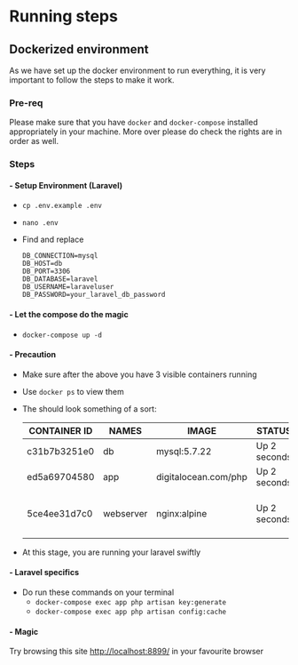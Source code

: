 # Running steps

## Dockerized environment

As we have set up the docker environment to run everything, it is very important to follow the steps to make it work.

### Pre-req

Please make sure that you have `docker` and `docker-compose` installed appropriately in your machine. More over please do check the rights are in order as well.

### Steps

#### - Setup Environment (Laravel)

- `cp .env.example .env`
- `nano .env`
- Find and replace

    ```env
    DB_CONNECTION=mysql
    DB_HOST=db
    DB_PORT=3306
    DB_DATABASE=laravel
    DB_USERNAME=laraveluser
    DB_PASSWORD=your_laravel_db_password
    ```

#### - Let the compose do the magic

- `docker-compose up -d`

#### - Precaution

- Make sure after the above you have 3 visible containers running
- Use `docker ps` to view them
- The should look something of a sort:

    | CONTAINER ID | NAMES     | IMAGE                | STATUS       | PORTS                                      |
    |--------------|-----------|----------------------|--------------|--------------------------------------------|
    | c31b7b3251e0 | db        | mysql:5.7.22         | Up 2 seconds | 0.0.0.0:3306->3306/tcp                     |
    | ed5a69704580 | app       | digitalocean.com/php | Up 2 seconds | 9000/tcp                                   |
    | 5ce4ee31d7c0 | webserver | nginx:alpine         | Up 2 seconds | 0.0.0.0:8899->80/tcp, 0.0.0.0:443->443/tcp |
- At this stage, you are running your laravel swiftly

#### - Laravel specifics

- Do run these commands on your terminal
    - `docker-compose exec app php artisan key:generate`
    - `docker-compose exec app php artisan config:cache`

#### - Magic

Try browsing this site [http://localhost:8899/](http://localhost:8899/) in your favourite browser